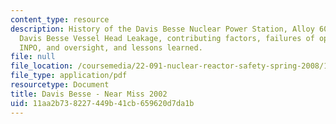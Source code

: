 ```yaml
---
content_type: resource
description: History of the Davis Besse Nuclear Power Station, Alloy 600 cracking,
  Davis Besse Vessel Head Leakage, contributing factors, failures of operator, NRC,
  INPO, and oversight, and lessons learned.
file: null
file_location: /coursemedia/22-091-nuclear-reactor-safety-spring-2008/11aa2b738227449b41cb659620d7da1b_MIT22_091S08_lec21.pdf
file_type: application/pdf
resourcetype: Document
title: Davis Besse - Near Miss 2002
uid: 11aa2b73-8227-449b-41cb-659620d7da1b
---
```

